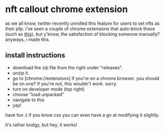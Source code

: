 # nft callout chrome extension

as we all know, twitter recently unrolled this feature for users to set nfts as their pfp. i've seen a couple of chrome extensions that auto-block these (such as [this](https://github.com/mcclure/NFTBlocker)), but y'know, the satisfaction of blocking someone manually? anyways, i made this.

## install instructions
- download the zip file from the right under "releases".
- unzip it.
- go to [chrome://extensions] if you're on a chrome browser. you should be on one? if you're not, this wouldn't work. sorry.
- turn on developer mode (top right)
- choose "load unpacked"
- navigate to this
- yay!

have fun :) if you know css you can even have a go at modifying it slightly.

it's rather bodgy, but hey, it works!
